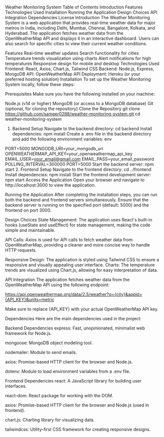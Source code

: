 Weather Monitoring System
Table of Contents
Introduction
Features
Technologies Used
Installation
Running the Application
Design Choices
API Integration
Dependencies
License
Introduction
The Weather Monitoring System is a web application that provides real-time weather data for major metros in India, including Delhi, Mumbai, Chennai, Bangalore, Kolkata, and Hyderabad. The application fetches weather data from the OpenWeatherMap API and displays it in an interactive dashboard. Users can also search for specific cities to view their current weather conditions.

Features
Real-time weather updates
Search functionality for cities
Temperature trends visualization using charts
Alert notifications for high temperatures
Responsive design for mobile and desktop
Technologies Used
Frontend: React, Axios, Chart.js, Tailwind CSS
Backend: Node.js, Express, MongoDB
API: OpenWeatherMap API
Deployment: Heroku (or your preferred hosting solution)
Installation
To set up the Weather Monitoring System locally, follow these steps:

Prerequisites
Make sure you have the following installed on your machine:

Node.js (v14 or higher)
MongoDB (or access to a MongoDB database)
Git (optional, for cloning the repository)
Clone the Repository
git clone https://github.com/sameer0288/weather-monitoring-system.git
cd weather-monitoring-system
1. Backend Setup
Navigate to the backend directory:
cd backend
Install dependencies:
npm install
Create a .env file in the backend directory and add the following environment variables:
env

PORT=5000
MONGODB_URI=your_mongodb_uri
OPENWEATHERMAP_API_KEY=your_openweathermap_api_key
EMAIL_USER=your_email@gmail.com
EMAIL_PASS=your_email_password
POLLING_INTERVAL=300000
PORT=5000
Start the backend server:
npm start
2. Frontend Setup
Navigate to the frontend directory:
cd ../frontend
Install dependencies:
npm install
Start the frontend development server:
npm start
Access the Application
Open your browser and navigate to http://localhost:3000 to view the application.

Running the Application
After completing the installation steps, you can run both the backend and frontend servers simultaneously. Ensure that the backend server is running on the specified port (default: 5000) and the frontend on port 3000.

Design Choices
State Management: The application uses React's built-in hooks (useState and useEffect) for state management, making the code simple and maintainable.

API Calls: Axios is used for API calls to fetch weather data from OpenWeatherMap, providing a cleaner and more concise way to handle HTTP requests.

Responsive Design: The application is styled using Tailwind CSS to ensure a responsive and visually appealing user interface. Charts: The temperature trends are visualized using Chart.js, allowing for easy interpretation of data.

API Integration
The application fetches weather data from the OpenWeatherMap API using the following endpoint:

https://api.openweathermap.org/data/2.5/weather?q={city}&appid={API_KEY}&units=metric

Make sure to replace {API_KEY} with your actual OpenWeatherMap API key.

Dependencies
Here are the main dependencies used in the project:

Backend Dependencies
express: Fast, unopinionated, minimalist web framework for Node.js.

mongoose: MongoDB object modeling tool.

nodemailer: Module to send emails.

axios: Promise-based HTTP client for the browser and Node.js.

dotenv: Module to load environment variables from a .env file.

Frontend Dependencies
react: A JavaScript library for building user interfaces.

react-dom: React package for working with the DOM.

axios: Promise-based HTTP client for the browser and Node.js (used in frontend).

chart.js: Charting library for visualizing data.

tailwindcss: Utility-first CSS framework for creating responsive designs.
